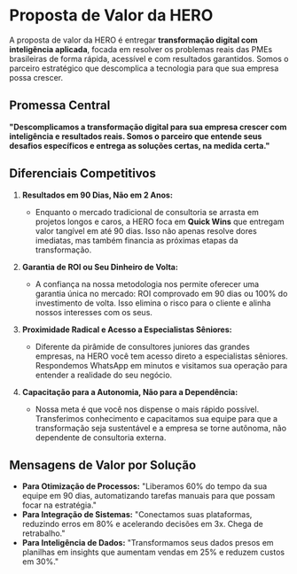 # Proposta de Valor da HERO

A proposta de valor da HERO é entregar **transformação digital com inteligência aplicada**, focada em resolver os problemas reais das PMEs brasileiras de forma rápida, acessível e com resultados garantidos. Somos o parceiro estratégico que descomplica a tecnologia para que sua empresa possa crescer.

## Promessa Central

**"Descomplicamos a transformação digital para sua empresa crescer com inteligência e resultados reais. Somos o parceiro que entende seus desafios específicos e entrega as soluções certas, na medida certa."**

## Diferenciais Competitivos

1.  **Resultados em 90 Dias, Não em 2 Anos:**
    *   Enquanto o mercado tradicional de consultoria se arrasta em projetos longos e caros, a HERO foca em **Quick Wins** que entregam valor tangível em até 90 dias. Isso não apenas resolve dores imediatas, mas também financia as próximas etapas da transformação.

2.  **Garantia de ROI ou Seu Dinheiro de Volta:**
    *   A confiança na nossa metodologia nos permite oferecer uma garantia única no mercado: ROI comprovado em 90 dias ou 100% do investimento de volta. Isso elimina o risco para o cliente e alinha nossos interesses com os seus.

3.  **Proximidade Radical e Acesso a Especialistas Sêniores:**
    *   Diferente da pirâmide de consultores juniores das grandes empresas, na HERO você tem acesso direto a especialistas sêniores. Respondemos WhatsApp em minutos e visitamos sua operação para entender a realidade do seu negócio.

4.  **Capacitação para a Autonomia, Não para a Dependência:**
    *   Nossa meta é que você nos dispense o mais rápido possível. Transferimos conhecimento e capacitamos sua equipe para que a transformação seja sustentável e a empresa se torne autônoma, não dependente de consultoria externa.

## Mensagens de Valor por Solução

*   **Para Otimização de Processos:** "Liberamos 60% do tempo da sua equipe em 90 dias, automatizando tarefas manuais para que possam focar na estratégia."
*   **Para Integração de Sistemas:** "Conectamos suas plataformas, reduzindo erros em 80% e acelerando decisões em 3x. Chega de retrabalho."
*   **Para Inteligência de Dados:** "Transformamos seus dados presos em planilhas em insights que aumentam vendas em 25% e reduzem custos em 30%."
